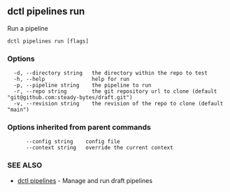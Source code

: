 ## dctl pipelines run

Run a pipeline

```
dctl pipelines run [flags]
```

### Options

```
  -d, --directory string   the directory within the repo to test
  -h, --help               help for run
  -p, --pipeline string    the pipeline to run
  -r, --repo string        the git repository url to clone (default "git@github.com:steady-bytes/draft.git")
  -v, --revision string    the revision of the repo to clone (default "main")
```

### Options inherited from parent commands

```
      --config string    config file
      --context string   override the current context
```

### SEE ALSO

* [dctl pipelines](dctl_pipelines.md)	 - Manage and run draft pipelines

